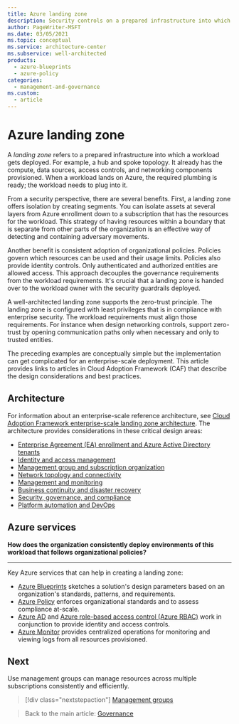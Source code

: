 ```yaml
---
title: Azure landing zone
description: Security controls on a prepared infrastructure into which a workload can get deployed.
author: PageWriter-MSFT
ms.date: 03/05/2021
ms.topic: conceptual
ms.service: architecture-center
ms.subservice: well-architected
products: 
  - azure-blueprints
  - azure-policy
categories: 
  - management-and-governance
ms.custom:
  - article
---
```


# Azure landing zone

A _landing zone_ refers to a prepared infrastructure into which a workload gets deployed. For example, a hub and spoke topology. It already has the compute, data sources, access controls, and networking components provisioned. When a workload lands on Azure, the required plumbing is ready; the workload needs to plug into it.

From a security perspective, there are several benefits. First, a landing zone offers isolation by creating segments. You can isolate assets at several layers from Azure enrollment down to a subscription that has the resources for the workload. This strategy of having resources within a boundary that is separate from other parts of the organization is an effective way of detecting and containing adversary movements.

Another benefit is consistent adoption of organizational policies. Policies govern which resources can be used and their usage limits. Policies also provide identity controls. Only authenticated and authorized entities are allowed access. This approach decouples the governance requirements from the workload requirements. It's crucial that a landing zone is handed over to the workload owner with the security guardrails deployed.

A well-architected landing zone supports the zero-trust principle. The landing zone is configured with least privileges that is in compliance with enterprise security. The workload requirements must align those requirements. For instance when design networking controls, support zero-trust by opening communication paths only when necessary and only to trusted entities.

The preceding examples are conceptually simple but the implementation can get complicated for an enterprise-scale deployment. This article provides links to articles in Cloud Adoption Framework (CAF) that describe the design considerations and best practices.

## Architecture
For information about an enterprise-scale reference architecture, see [Cloud Adoption Framework enterprise-scale landing zone architecture](/azure/cloud-adoption-framework/ready/enterprise-scale/architecture). The architecture provides considerations in these critical design areas:
- [Enterprise Agreement (EA) enrollment and Azure Active Directory tenants](/azure/cloud-adoption-framework/ready/enterprise-enrollment-and-azure-ad-tenants.md)
- [Identity and access management](/azure/cloud-adoption-framework/ready/identity-and-access-management.md)
- [Management group and subscription organization](/azure/cloud-adoption-framework/ready/management-group-and-subscription-organization.md)
- [Network topology and connectivity](/azure/cloud-adoption-framework/ready/network-topology-and-connectivity.md)
- [Management and monitoring](/azure/cloud-adoption-framework/ready/management-and-monitoring.md)
- [Business continuity and disaster recovery](/azure/cloud-adoption-framework/ready/business-continuity-and-disaster-recovery.md)
- [Security, governance, and compliance](/azure/cloud-adoption-framework/ready/security-governance-and-compliance.md)
- [Platform automation and DevOps](/azure/cloud-adoption-framework/ready/platform-automation-and-devops.md)

## Azure services
**How does the organization consistently deploy environments of this workload that follows organizational policies?**
***

Key Azure services that can help in creating a landing zone:

- [Azure Blueprints](/azure/governance/blueprints/overview) sketches a solution's design parameters based on an organization's standards, patterns, and requirements.
- [Azure Policy](/azure/governance/policy/overview) enforces organizational standards and to assess compliance at-scale.
- [Azure AD](/services/active-directory/) and [Azure role-based access control (Azure RBAC)](/azure/role-based-access-control/overview) work in conjunction to provide identity and access controls.
- [Azure Monitor](/azure/active-directory/reports-monitoring/concept-activity-logs-azure-monitor) provides centralized operations for monitoring and viewing logs from all resources provisioned. 

## Next
Use management groups can manage resources across multiple subscriptions consistently and efficiently. 

> [!div class="nextstepaction"]
> [Management groups](design-management-groups.md)

> Back to the main article: [Governance](design-governance.md)